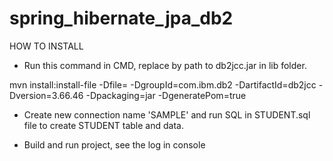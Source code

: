 # spring_hibernate_jpa_db2

HOW TO INSTALL

- Run this command in CMD, replace <PATH TO DB2JCC FILE> by path to db2jcc.jar in lib folder.

mvn install:install-file -Dfile=<PATH TO DB2JCC FILE> -DgroupId=com.ibm.db2 -DartifactId=db2jcc -Dversion=3.66.46 -Dpackaging=jar -DgeneratePom=true

- Create new connection name 'SAMPLE' and run SQL in STUDENT.sql file to create STUDENT table and data.

- Build and run project, see the log in console
